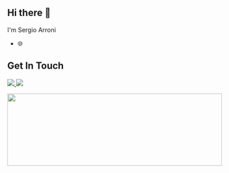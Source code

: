 
## Hi there 👋
<p>
  I'm Sergio Arroni

  - 🌐
</p>

## Get In Touch
<p align = "left">
  <a href="sergioadgi38@gmail.com@gmail.com?subject=[GitHub]%20🔥&body=Hi there!">
    <img src="https://img.shields.io/badge/e‑mail-D14836.svg?style=for-the-badge&logo=GMail&logoColor=white"/>
  </a>
  <a href="https://www.linkedin.com/in/sergio-arroni/">
    <img src="https://img.shields.io/badge/linkedin-0077B5.svg?style=for-the-badge&logo=linkedin&logoColor=white"/>
  </a>
</p>

<p>
  <img align="left" width="490" height="165" src="https://github-readme-stats.vercel.app/api?username=SergioArroni&show_icons=true&hide_border=false&line_height=20&title_color=007bff&icon_color=00438a&show_owner=true"/>

</p>
